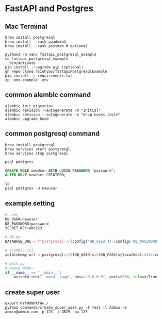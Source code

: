 # FastAPI and Postgres
## Mac Terminal
```console
brew install postgresql
brew install --cask pgadmin4
brew install --cask postman # optional

python3 -m venv fastapi_postgresql_example
cd fastapi_postgresql_example
. bin/activate
pip install --upgrade pip (optional)
gh repo clone hsiehyao/fastapiPostgresqlExample
pip install -r requirements.txt
cp .env.example .env
```

## common alembic command
```console
alembic init migration
alembic revision --autogenerate -m "Initial"
alembic revision --autogenerate -m "drop books table"
alembic upgrade head
```
## common postgresql command
```console
brew install postgresql
brew services start postgresql
brew services stop postgresql
```

```sql
psql postgres

CREATE ROLE newUser WITH LOGIN PASSWORD ‘password’;
ALTER ROLE newUser CREATEDB;

\q
psql postgres -U newuser
```

## example setting
```Python
# .env
DB_USER=newuser
DB_PASSWORD=password
SECRET_KEY=abc123

# db.py
DATABASE_URL = f"postgresql://{config('DB_USER')}:{config('DB_PASSWORD')}@localhost:5432/complaints"

# alembic.ini
sqlalchemy.url = postgresql://%(DB_USER)s:%(DB_PASS)s@localhost:5432/complaints

# main.py
# Debug Mode:
if __name__ == "__main__":
    uvicorn.run("__main__:app", host="0.0.0.0", port=8000, reload=True)
```

## create super user
```console
export PYTHONPATH=./
python commands/create_super_user.py -f Test -l Admin -e admin@admin.com -p 123 -i GB29 -pa 123
```
